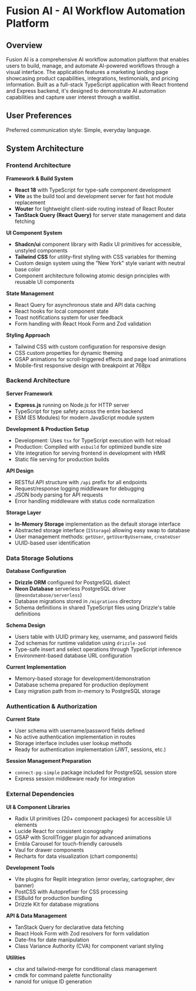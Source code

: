 # Fusion AI - AI Workflow Automation Platform

## Overview

Fusion AI is a comprehensive AI workflow automation platform that enables users to build, manage, and automate AI-powered workflows through a visual interface. The application features a marketing landing page showcasing product capabilities, integrations, testimonials, and pricing information. Built as a full-stack TypeScript application with React frontend and Express backend, it's designed to demonstrate AI automation capabilities and capture user interest through a waitlist.

## User Preferences

Preferred communication style: Simple, everyday language.

## System Architecture

### Frontend Architecture

**Framework & Build System**
- **React 18** with TypeScript for type-safe component development
- **Vite** as the build tool and development server for fast hot module replacement
- **Wouter** for lightweight client-side routing instead of React Router
- **TanStack Query (React Query)** for server state management and data fetching

**UI Component System**
- **Shadcn/ui** component library with Radix UI primitives for accessible, unstyled components
- **Tailwind CSS** for utility-first styling with CSS variables for theming
- Custom design system using the "New York" style variant with neutral base color
- Component architecture following atomic design principles with reusable UI components

**State Management**
- React Query for asynchronous state and API data caching
- React hooks for local component state
- Toast notifications system for user feedback
- Form handling with React Hook Form and Zod validation

**Styling Approach**
- Tailwind CSS with custom configuration for responsive design
- CSS custom properties for dynamic theming
- GSAP animations for scroll-triggered effects and page load animations
- Mobile-first responsive design with breakpoint at 768px

### Backend Architecture

**Server Framework**
- **Express.js** running on Node.js for HTTP server
- TypeScript for type safety across the entire backend
- ESM (ES Modules) for modern JavaScript module system

**Development & Production Setup**
- Development: Uses `tsx` for TypeScript execution with hot reload
- Production: Compiled with `esbuild` for optimized bundle size
- Vite integration for serving frontend in development with HMR
- Static file serving for production builds

**API Design**
- RESTful API structure with `/api` prefix for all endpoints
- Request/response logging middleware for debugging
- JSON body parsing for API requests
- Error handling middleware with status code normalization

**Storage Layer**
- **In-Memory Storage** implementation as the default storage interface
- Abstracted storage interface (`IStorage`) allowing easy swap to database
- User management methods: `getUser`, `getUserByUsername`, `createUser`
- UUID-based user identification

### Data Storage Solutions

**Database Configuration**
- **Drizzle ORM** configured for PostgreSQL dialect
- **Neon Database** serverless PostgreSQL driver (`@neondatabase/serverless`)
- Database migrations stored in `/migrations` directory
- Schema definitions in shared TypeScript files using Drizzle's table definitions

**Schema Design**
- Users table with UUID primary key, username, and password fields
- Zod schemas for runtime validation using `drizzle-zod`
- Type-safe insert and select operations through TypeScript inference
- Environment-based database URL configuration

**Current Implementation**
- Memory-based storage for development/demonstration
- Database schema prepared for production deployment
- Easy migration path from in-memory to PostgreSQL storage

### Authentication & Authorization

**Current State**
- User schema with username/password fields defined
- No active authentication implementation in routes
- Storage interface includes user lookup methods
- Ready for authentication implementation (JWT, sessions, etc.)

**Session Management Preparation**
- `connect-pg-simple` package included for PostgreSQL session store
- Express session middleware ready for integration

### External Dependencies

**UI & Component Libraries**
- Radix UI primitives (20+ component packages) for accessible UI elements
- Lucide React for consistent iconography
- GSAP with ScrollTrigger plugin for advanced animations
- Embla Carousel for touch-friendly carousels
- Vaul for drawer components
- Recharts for data visualization (chart components)

**Development Tools**
- Vite plugins for Replit integration (error overlay, cartographer, dev banner)
- PostCSS with Autoprefixer for CSS processing
- ESBuild for production bundling
- Drizzle Kit for database migrations

**API & Data Management**
- TanStack Query for declarative data fetching
- React Hook Form with Zod resolvers for form validation
- Date-fns for date manipulation
- Class Variance Authority (CVA) for component variant styling

**Utilities**
- clsx and tailwind-merge for conditional class management
- cmdk for command palette functionality
- nanoid for unique ID generation